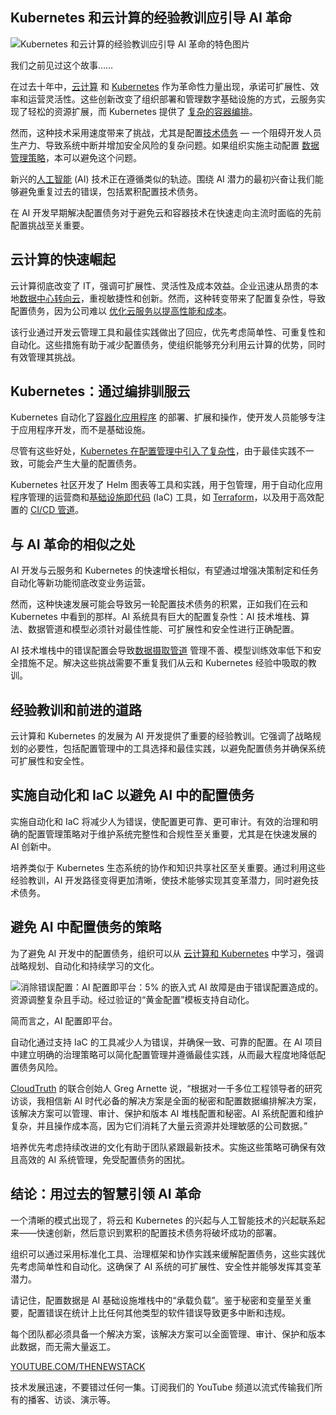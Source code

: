 ## Kubernetes 和云计算的经验教训应引导 AI 革命

![Kubernetes 和云计算的经验教训应引导 AI 革命的特色图片](https://cdn.thenewstack.io/media/2024/05/02094dca-element5-digital-oycl7y4y0bk-unsplash-1024x723.jpg)

我们之前见过这个故事……

在过去十年中，[云计算](https://thenewstack.io/Cloud-Services/) 和 [Kubernetes](https://thenewstack.io/kubernetes/) 作为革命性力量出现，承诺可扩展性、效率和运营灵活性。这些创新改变了组织部署和管理数字基础设施的方式，云服务实现了轻松的资源扩展，而 Kubernetes 提供了 [复杂的容器编排](https://thenewstack.io/kubernetes-1-30-gets-better-at-naming-things/)。

然而，这种技术采用速度带来了挑战，尤其是配置[技术债务](https://thenewstack.io/3-sources-of-tech-debt-and-how-to-manage-it/) — 一个阻碍开发人员生产力、导致系统中断并增加安全风险的复杂问题。如果组织实施主动配置 [数据管理策略](https://thenewstack.io/data-management-strategy-is-more-strategic-than-you-think/)，本可以避免这个问题。

新兴的[人工智能](https://thenewstack.io/ai/) (AI) 技术正在遵循类似的轨迹。围绕 AI 潜力的最初兴奋让我们能够避免重复过去的错误，包括累积配置技术债务。

在 AI 开发早期解决配置债务对于避免云和容器技术在快速走向主流时面临的先前配置挑战至关重要。

## 云计算的快速崛起

云计算彻底改变了 IT，强调可扩展性、灵活性及成本效益。企业迅速从昂贵的本地[数据中心转向云](https://thenewstack.io/data-center-and-cloud-environments-for-next-generation-data-stacks/)，重视敏捷性和创新。然而，这种转变带来了配置复杂性，导致配置债务，因为公司难以 [优化云服务以提高性能和成本](https://thenewstack.io/tricks-for-cloud-cost-optimization/)。

该行业通过开发云管理工具和最佳实践做出了回应，优先考虑简单性、可重复性和自动化。这些措施有助于减少配置债务，使组织能够充分利用云计算的优势，同时有效管理其挑战。

## Kubernetes：通过编排驯服云

Kubernetes 自动化了[容器化应用程序](https://thenewstack.io/containers/) 的部署、扩展和操作，使开发人员能够专注于应用程序开发，而不是基础设施。

尽管有这些好处，[Kubernetes 在配置管理中引入了复杂性](https://thenewstack.io/managing-kubernetes-complexity-in-multicloud-environments/)，由于最佳实践不一致，可能会产生大量的配置债务。

Kubernetes 社区开发了 Helm 图表等工具和实践，用于包管理，用于自动化应用程序管理的运营商和[基础设施即代码](https://thenewstack.io/infrastructure-as-code/) (IaC) 工具，如 [Terraform](https://thenewstack.io/how-to-manage-cloud-services-with-terraform/)，以及用于高效配置的 [CI/CD 管道](https://thenewstack.io/ci-cd/)。

## 与 AI 革命的相似之处

AI 开发与云服务和 Kubernetes 的快速增长相似，有望通过增强决策制定和任务自动化等新功能彻底改变业务运营。

然而，这种快速发展可能会导致另一轮配置技术债务的积累，正如我们在云和 Kubernetes 中看到的那样。AI 系统具有巨大的配置复杂性：AI 技术堆栈、算法、数据管道和模型必须针对最佳性能、可扩展性和安全性进行正确配置。

AI 技术堆栈中的错误配置会导致[数据摄取管道](https://thenewstack.io/7-tips-for-building-fast-scalable-cost-efficient-streaming-data-pipelines/) 管理不善、模型训练效率低下和安全措施不足。解决这些挑战需要不重复我们从云和 Kubernetes 经验中吸取的教训。

## 经验教训和前进的道路

云计算和 Kubernetes 的发展为 AI 开发提供了重要的经验教训。它强调了战略规划的必要性，包括配置管理中的工具选择和最佳实践，以避免配置债务并确保系统可扩展性和安全性。
## 实施自动化和 IaC 以避免 AI 中的配置债务

实施自动化和 IaC 将减少人为错误，使配置更可靠、更可审计。有效的治理和明确的配置管理策略对于维护系统完整性和合规性至关重要，尤其是在快速发展的 AI 创新中。

培养类似于 Kubernetes 生态系统的协作和知识共享社区至关重要。通过利用这些经验教训，AI 开发路径变得更加清晰，使技术能够实现其变革潜力，同时避免技术债务。

## 避免 AI 中配置债务的策略

为了避免 AI 开发中的配置债务，组织可以从 [云计算和 Kubernetes](https://thenewstack.io/the-status-of-cloud-native-computing-and-kubernetes-today/) 中学习，强调战略规划、自动化和持续学习的文化。

![消除错误配置：AI 配置即平台：5% 的嵌入式 AI 故障是由于错误配置造成的。资源调整复杂且手动。经过验证的“黄金配置”模板支持自动化。](https://cdn.thenewstack.io/media/2024/05/e14ee313-misconfig.jpg)

简而言之，AI 配置即平台。

自动化通过支持 IaC 的工具减少人为错误，并确保一致、可靠的配置。在 AI 项目中建立明确的治理策略可以简化配置管理并遵循最佳实践，从而最大程度地降低配置债务风险。

[CloudTruth](https://www.cloudtruth.com/) 的联合创始人 Greg Arnette 说，“根据对一千多位工程领导者的研究访谈，我相信新 AI 时代必备的解决方案是全面的秘密和配置数据编排解决方案，该解决方案可以管理、审计、保护和版本 AI 堆栈配置和秘密。AI 系统配置和维护复杂，并且操作成本高，因为它们消耗了大量云资源并处理敏感的公司数据。”

培养优先考虑持续改进的文化有助于团队紧跟最新技术。实施这些策略可确保有效且高效的 AI 系统管理，免受配置债务的困扰。

## 结论：用过去的智慧引领 AI 革命

一个清晰的模式出现了，将云和 Kubernetes 的兴起与人工智能技术的兴起联系起来——快速创新，然后意识到累积的配置技术债务将破坏成功的部署。

组织可以通过采用标准化工具、治理框架和协作实践来缓解配置债务，这些实践优先考虑简单性和自动化。这确保了 AI 系统的可扩展性、安全性并能够发挥其变革潜力。

请记住，配置数据是 AI 基础设施堆栈中的“承载负载”。鉴于秘密和变量至关重要，配置错误在统计上比任何其他类型的软件错误导致更多中断和违规。

每个团队都必须具备一个解决方案，该解决方案可以全面管理、审计、保护和版本此数据，而无需大量返工。

[YOUTUBE.COM/THENEWSTACK](https://youtube.com/thenewstack?sub_confirmation=1)

技术发展迅速，不要错过任何一集。订阅我们的 YouTube 频道以流式传输我们所有的播客、访谈、演示等。